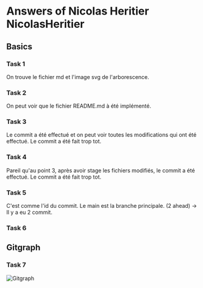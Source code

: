 # Answers of Nicolas Heritier NicolasHeritier

## Basics
### Task 1
On trouve le fichier md et l'image svg de l'arborescence.

### Task 2
On peut voir que le fichier README.md à été implémenté.

### Task 3
Le commit a été effectué et on peut voir toutes les modifications qui ont été effectué.
Le commit a été fait trop tot.

### Task 4
Pareil qu'au point 3, après avoir stage les fichiers modifiés, le commit a été effectué. 
Le commit a été fait trop tot.

### Task 5
C'est comme l'id du commit.
Le main est la branche principale.
(2 ahead) -> Il y a eu 2 commit.

### Task 6

## Gitgraph

### Task 7

![Gitgraph](img/gitgraph.svg)